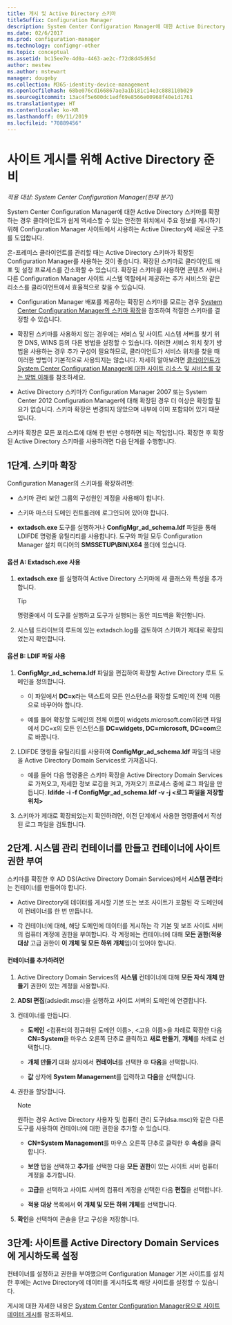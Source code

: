 ```yaml
---
title: 게시 및 Active Directory 스키마
titleSuffix: Configuration Manager
description: System Center Configuration Manager에 대한 Active Directory 스키마를 확장하여 클라이언트 배포 및 구성 프로세스를 간소화합니다.
ms.date: 02/6/2017
ms.prod: configuration-manager
ms.technology: configmgr-other
ms.topic: conceptual
ms.assetid: bc15ee7e-4d0a-4463-ae2c-f72d8d45d65d
author: mestew
ms.author: mstewart
manager: dougeby
ms.collection: M365-identity-device-management
ms.openlocfilehash: 68be076cd166867ae3a1b181c14e3c888110b029
ms.sourcegitcommit: 13ac4f5e600dc1edf69e8566e00968f40e1d1761
ms.translationtype: HT
ms.contentlocale: ko-KR
ms.lasthandoff: 09/11/2019
ms.locfileid: "70889456"
---
```

# <a name="prepare-active-directory-for-site-publishing"></a>사이트 게시를 위해 Active Directory 준비

*적용 대상: System Center Configuration Manager(현재 분기)*

System Center Configuration Manager에 대한 Active Directory 스키마를 확장하는 경우 클라이언트가 쉽게 액세스할 수 있는 안전한 위치에서 주요 정보를 게시하기 위해 Configuration Manager 사이트에서 사용하는 Active Directory에 새로운 구조를 도입합니다.  

온-프레미스 클라이언트를 관리할 때는 Active Directory 스키마가 확장된 Configuration Manager를 사용하는 것이 좋습니다. 확장된 스키마로 클라이언트 배포 및 설정 프로세스를 간소화할 수 있습니다. 확장된 스키마를 사용하면 콘텐츠 서버나 다른 Configuration Manager 사이트 시스템 역할에서 제공하는 추가 서비스와 같은 리소스를 클라이언트에서 효율적으로 찾을 수 있습니다.  

-   Configuration Manager 배포를 제공하는 확장된 스키마를 모르는 경우 [System Center Configuration Manager의 스키마 확장](../../../core/plan-design/network/schema-extensions.md)을 참조하여 적절한 스키마를 결정할 수 있습니다.  

-   확장된 스키마를 사용하지 않는 경우에는 서비스 및 사이트 시스템 서버를 찾기 위한 DNS, WINS 등의 다른 방법을 설정할 수 있습니다. 이러한 서비스 위치 찾기 방법을 사용하는 경우 추가 구성이 필요하므로, 클라이언트가 서비스 위치를 찾을 때 이러한 방법이 기본적으로 사용되지는 않습니다. 자세히 알아보려면 [클라이언트가 System Center Configuration Manager에 대한 사이트 리소스 및 서비스를 찾는 방법 이해](../../../core/plan-design/hierarchy/understand-how-clients-find-site-resources-and-services.md)를 참조하세요.  

-   Active Directory 스키마가 Configuration Manager 2007 또는 System Center 2012 Configuration Manager에 대해 확장된 경우 더 이상은 확장할 필요가 없습니다. 스키마 확장은 변경되지 않았으며 내부에 이미 포함되어 있기 때문입니다.  

스키마 확장은 모든 포리스트에 대해 한 번만 수행하면 되는 작업입니다. 확장한 후 확장된 Active Directory 스키마를 사용하려면 다음 단계를 수행합니다.  

## <a name="step-1-extend-the-schema"></a>1단계. 스키마 확장  
Configuration Manager의 스키마를 확장하려면:  

-   스키마 관리 보안 그룹의 구성원인 계정을 사용해야 합니다.  

-   스키마 마스터 도메인 컨트롤러에 로그인되어 있어야 합니다.  

-   **extadsch.exe** 도구를 실행하거나 **ConfigMgr_ad_schema.ldf** 파일을 통해 LDIFDE 명령줄 유틸리티를 사용합니다. 도구와 파일 모두 Configuration Manager 설치 미디어의 **SMSSETUP\BIN\X64** 폴더에 있습니다.  

#### <a name="option-a-use-extadschexe"></a>옵션 A: Extadsch.exe 사용  

1.  **extadsch.exe** 를 실행하여 Active Directory 스키마에 새 클래스와 특성을 추가합니다.  

    > [!TIP]  
    >  명령줄에서 이 도구를 실행하고 도구가 실행되는 동안 피드백을 확인합니다.  

2.  시스템 드라이브의 루트에 있는 extadsch.log를 검토하여 스키마가 제대로 확장되었는지 확인합니다.  

#### <a name="option-b-use-the-ldif-file"></a>옵션 B: LDIF 파일 사용  

1.  **ConfigMgr_ad_schema.ldf** 파일을 편집하여 확장할 Active Directory 루트 도메인을 정의합니다.  

    -   이 파일에서 **DC=x**라는 텍스트의 모든 인스턴스를 확장할 도메인의 전체 이름으로 바꾸어야 합니다.  

    -   예를 들어 확장할 도메인의 전체 이름이 widgets.microsoft.com이라면 파일에서 DC=x의 모든 인스턴스를 **DC=widgets, DC=microsoft, DC=com**으로 바꿉니다.  

2.  LDIFDE 명령줄 유틸리티를 사용하여 **ConfigMgr_ad_schema.ldf** 파일의 내용을 Active Directory Domain Services로 가져옵니다.  

    -   예를 들어 다음 명령줄은 스키마 확장을 Active Directory Domain Services로 가져오고, 자세한 정보 로깅을 켜고, 가져오기 프로세스 중에 로그 파일을 만듭니다. **ldifde -i -f ConfigMgr_ad_schema.ldf -v -j &lt;로그 파일을 저장할 위치\>**  

3.  스키마가 제대로 확장되었는지 확인하려면, 이전 단계에서 사용한 명령줄에서 작성된 로그 파일을 검토합니다.  

## <a name="step-2--create-the-system-management-container-and-grant-sites-permissions-to-the-container"></a>2단계.  시스템 관리 컨테이너를 만들고 컨테이너에 사이트 권한 부여  
 스키마를 확장한 후 AD DS(Active Directory Domain Services)에서 **시스템 관리**라는 컨테이너를 만들어야 합니다.  

-   Active Directory에 데이터를 게시할 기본 또는 보조 사이트가 포함된 각 도메인에 이 컨테이너를 한 번 만듭니다.  

-   각 컨테이너에 대해, 해당 도메인에 데이터를 게시하는 각 기본 및 보조 사이트 서버의 컴퓨터 계정에 권한을 부여합니다. 각 계정에는 컨테이너에 대해 **모든 권한**(**적용 대상** 고급 권한이 **이 개체 및 모든 하위 개체**임)이 있어야 합니다.  

#### <a name="to-add-the-container"></a>컨테이너를 추가하려면  

1.  Active Directory Domain Services의 **시스템** 컨테이너에 대해 **모든 자식 개체 만들기** 권한이 있는 계정을 사용합니다.  

2.  **ADSI 편집**(adsiedit.msc)을 실행하고 사이트 서버의 도메인에 연결합니다.  

3.  컨테이너를 만듭니다.  

    -   **도메인** &lt;컴퓨터의 정규화된 도메인 이름\>, &lt;고유 이름\>을 차례로 확장한 다음 **CN=System**을 마우스 오른쪽 단추로 클릭하고 **새로 만들기**, **개체**를 차례로 선택합니다.  

    -   **개체 만들기** 대화 상자에서 **컨테이너**를 선택한 후 **다음**을 선택합니다.  

    -   **값** 상자에 **System Management**를 입력하고 **다음**을 선택합니다.  

4.  권한을 할당합니다.  

    > [!NOTE]  
    >  원하는 경우 Active Directory 사용자 및 컴퓨터 관리 도구(dsa.msc)와 같은 다른 도구를 사용하여 컨테이너에 대한 권한을 추가할 수 있습니다.  

    -   **CN=System Management**를 마우스 오른쪽 단추로 클릭한 후 **속성**을 클릭합니다.  

    -   **보안** 탭을 선택하고 **추가**를 선택한 다음 **모든 권한**이 있는 사이트 서버 컴퓨터 계정을 추가합니다.  

    -   **고급**을 선택하고 사이트 서버의 컴퓨터 계정을 선택한 다음 **편집**을 선택합니다.  

    -   **적용 대상** 목록에서 **이 개체 및 모든 하위 개체**를 선택합니다.  

5.  **확인**을 선택하여 콘솔을 닫고 구성을 저장합니다.  

## <a name="step-3-set-up-sites-to-publish-to-active-directory-domain-services"></a>3단계: 사이트를 Active Directory Domain Services에 게시하도록 설정  
 컨테이너를 설정하고 권한을 부여했으며 Configuration Manager 기본 사이트를 설치한 후에는 Active Directory에 데이터를 게시하도록 해당 사이트를 설정할 수 있습니다.  

 게시에 대한 자세한 내용은 [System Center Configuration Manager용으로 사이트 데이터 게시](../../../core/servers/deploy/configure/publish-site-data.md)를 참조하세요.  

